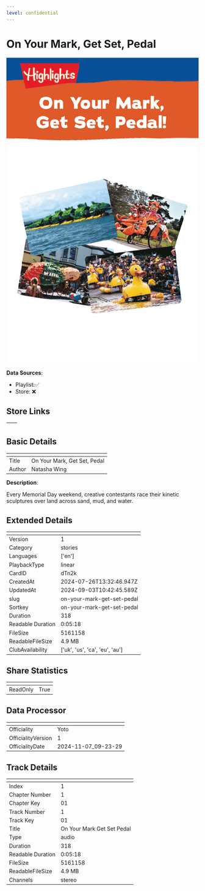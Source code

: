 ```yaml
---
level: confidential
---
```

# On Your Mark, Get Set, Pedal

![card_[dTn2k].png](../../img/cards/card_[dTn2k].png)

**Data Sources**: 

- Playlist:✅
- Store: ❌


## Store Links

| <!-- --> | <!-- --> |
| - | - |


## Basic Details

| <!-- --> | <!-- --> |
| - | - |
| Title | On Your Mark, Get Set, Pedal |
| Author | Natasha Wing |

**Description**:

Every Memorial Day weekend, creative contestants race their kinetic sculptures over land across sand, mud, and water.


## Extended Details

| <!-- --> | <!-- --> |
| - | - |
| Version | 1 |
| Category | stories |
| Languages | ['en'] |
| PlaybackType | linear |
| CardID | dTn2k |
| CreatedAt | 2024-07-26T13:32:46.947Z |
| UpdatedAt | 2024-09-03T10:42:45.589Z |
| slug | on-your-mark-get-set-pedal |
| Sortkey | on-your-mark-get-set-pedal |
| Duration | 318 |
| Readable Duration | 0:05:18 |
| FileSize | 5161158 |
| ReadableFileSize | 4.9 MB |
| ClubAvailability | ['uk', 'us', 'ca', 'eu', 'au'] |


## Share Statistics

| <!-- --> | <!-- --> |
| - | - |
| ReadOnly | True |


## Data Processor

| <!-- --> | <!-- --> |
| - | - |
| Officiality | Yoto
| OfficialityVersion | 1
| OfficialityDate | 2024-11-07_09-23-29


## Track Details

| <!-- --> | <!-- --> |
| - | - |
| Index | 1 |
| Chapter Number | 1 |
| Chapter Key | 01 |
| Track Number | 1 |
| Track Key | 01 |
| Title | On Your Mark Get Set Pedal |
| Type | audio |
| Duration | 318 |
| Readable Duration | 0:05:18 |
| FileSize | 5161158 |
| ReadableFileSize | 4.9 MB |
| Channels | stereo |

